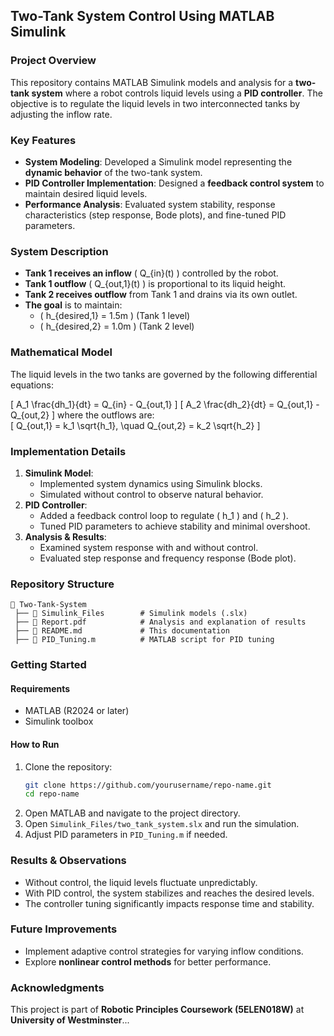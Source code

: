 ## **Two-Tank System Control Using MATLAB Simulink**  

### **Project Overview**  
This repository contains MATLAB Simulink models and analysis for a **two-tank system** where a robot controls liquid levels using a **PID controller**. The objective is to regulate the liquid levels in two interconnected tanks by adjusting the inflow rate.  

### **Key Features**  
- **System Modeling**: Developed a Simulink model representing the **dynamic behavior** of the two-tank system.  
- **PID Controller Implementation**: Designed a **feedback control system** to maintain desired liquid levels.  
- **Performance Analysis**: Evaluated system stability, response characteristics (step response, Bode plots), and fine-tuned PID parameters.  

### **System Description**  
- **Tank 1 receives an inflow** \( Q_{in}(t) \) controlled by the robot.  
- **Tank 1 outflow** \( Q_{out,1}(t) \) is proportional to its liquid height.  
- **Tank 2 receives outflow** from Tank 1 and drains via its own outlet.  
- **The goal** is to maintain:  
  - \( h_{desired,1} = 1.5m \) (Tank 1 level)  
  - \( h_{desired,2} = 1.0m \) (Tank 2 level)  

### **Mathematical Model**  
The liquid levels in the two tanks are governed by the following differential equations:  

\[
A_1 \frac{dh_1}{dt} = Q_{in} - Q_{out,1}
\]
\[
A_2 \frac{dh_2}{dt} = Q_{out,1} - Q_{out,2}
\]
where the outflows are:  
\[
Q_{out,1} = k_1 \sqrt{h_1}, \quad Q_{out,2} = k_2 \sqrt{h_2}
\]  

### **Implementation Details**  
1. **Simulink Model**:  
   - Implemented system dynamics using Simulink blocks.  
   - Simulated without control to observe natural behavior.  
2. **PID Controller**:  
   - Added a feedback control loop to regulate \( h_1 \) and \( h_2 \).  
   - Tuned PID parameters to achieve stability and minimal overshoot.  
3. **Analysis & Results**:  
   - Examined system response with and without control.  
   - Evaluated step response and frequency response (Bode plot).  

### **Repository Structure**  
```
📂 Two-Tank-System  
 ├── 📁 Simulink_Files        # Simulink models (.slx)  
 ├── 📄 Report.pdf            # Analysis and explanation of results  
 ├── 📄 README.md             # This documentation  
 ├── 📄 PID_Tuning.m          # MATLAB script for PID tuning  
```

### **Getting Started**  
#### **Requirements**  
- MATLAB (R2024 or later)  
- Simulink toolbox  

#### **How to Run**  
1. Clone the repository:  
   ```bash
   git clone https://github.com/yourusername/repo-name.git
   cd repo-name
   ```
2. Open MATLAB and navigate to the project directory.  
3. Open `Simulink_Files/two_tank_system.slx` and run the simulation.  
4. Adjust PID parameters in `PID_Tuning.m` if needed.  

### **Results & Observations**  
- Without control, the liquid levels fluctuate unpredictably.  
- With PID control, the system stabilizes and reaches the desired levels.  
- The controller tuning significantly impacts response time and stability.  

### **Future Improvements**  
- Implement adaptive control strategies for varying inflow conditions.  
- Explore **nonlinear control methods** for better performance.  

### **Acknowledgments**  
This project is part of **Robotic Principles Coursework (5ELEN018W)** at **University of Westminster**...
